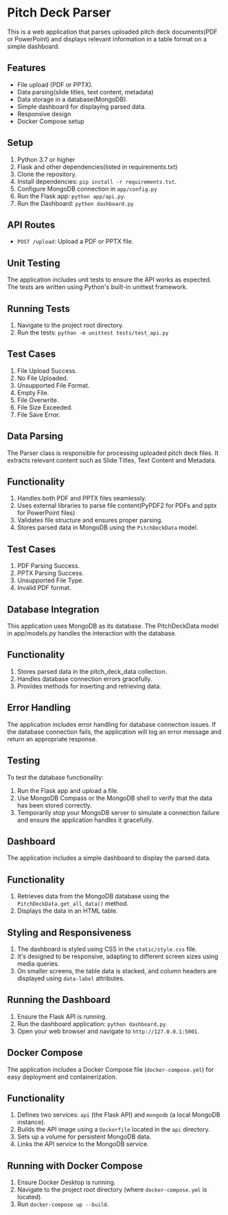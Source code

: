 # Pitch Deck Parser

This is a web application that parses uploaded pitch deck documents(PDF or PowerPoint) and displays relevant information
in a table format on a simple dashboard.

## Features
- File upload (PDF or PPTX).
- Data parsing(slide titles, text content, metadata)
- Data storage in a database(MongoDB).
- Simple dashboard for displaying parsed data.
- Responsive design
- Docker Compose setup

## Setup
1. Python 3.7 or higher
2. Flask and other dependencies(listed in requirements.txt)
3. Clone the repository.
4. Install dependencies: `pip install -r requirements.txt`.
5. Configure MongoDB connection in `app/config.py`
6. Run the Flask app: `python app/api.py`.
7. Run the Dashboard: `python dashboard.py`

## API Routes
- `POST /upload`: Upload a PDF or PPTX file.

## Unit Testing
The application includes unit tests to ensure the API works as expected. The tests are written using Python's built-in 
unittest framework.

## Running Tests
1. Navigate to the project root directory.
2. Run the tests: `python -m unittest tests/test_api.py`

## Test Cases
1. File Upload Success.
2. No File Uploaded.
3. Unsupported File Format.
4. Empty File.
5. File Overwrite.
6. File Size Exceeded.
7. File Save Error.

## Data Parsing
The Parser class is responsible for processing uploaded pitch deck files.
It extracts relevant content such as Slide Titles, Text Content and Metadata.

## Functionality
1. Handles both PDF and PPTX files seamlessly.
2. Uses external libraries to parse file content(PyPDF2 for PDFs and pptx for PowerPoint files)
3. Validates file structure and ensures proper parsing.
4. Stores parsed data in MongoDB using the `PitchDeckData` model.

## Test Cases
1. PDF Parsing Success.
2. PPTX Parsing Success.
3. Unsupported File Type.
4. Invalid PDF format.


## Database Integration
This application uses MongoDB as its database. The PitchDeckData model in app/models.py handles the interaction with the
database.

## Functionality
1. Stores parsed data in the pitch_deck_data collection.
2. Handles database connection errors gracefully.
3. Provides methods for inserting and retrieving data.

## Error Handling
The application includes error handling for database connection issues. If the database connection fails, the 
application will log an error message and return an appropriate response.

## Testing
To test the database functionality:
1. Run the Flask app and upload a file.
2. Use MongoDB Compass or the MongoDB shell to verify that the data has been stored correctly.
3. Temporarily stop your MongoDB server to simulate a connection failure and ensure the application handles it gracefully.

## Dashboard
The application includes a simple dashboard to display the parsed data.

## Functionality
1. Retrieves data from the MongoDB database using the `PitchDeckData.get_all_data()` method.
2. Displays the data in an HTML table.

## Styling and Responsiveness
1. The dashboard is styled using CSS in the `static/style.css` file.
2. It's designed to be responsive, adapting to different screen sizes using media queries.
3. On smaller screens, the table data is stacked, and column headers are displayed using `data-label` attributes.

## Running the Dashboard
1. Ensure the Flask API is running.
2. Run the dashboard application: `python dashboard.py`.
3. Open your web browser and navigate to `http://127.0.0.1:5001`.

## Docker Compose
The application includes a Docker Compose file (`docker-compose.yml`) for easy deployment and containerization.

## Functionality
1. Defines two services: `api` (the Flask API) and `mongodb` (a local MongoDB instance).
2. Builds the API image using a `Dockerfile` located in the `api` directory.
3. Sets up a volume for persistent MongoDB data.
4. Links the API service to the MongoDB service.

## Running with Docker Compose
1. Ensure Docker Desktop is running.
2. Navigate to the project root directory (where `docker-compose.yml` is located).
3. Run `docker-compose up --build`.